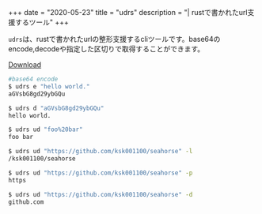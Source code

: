 +++
date = "2020-05-23"
title = "udrs"
description = "| rustで書かれたurl支援するツール"
+++

`udrs`は、rustで書かれたurlの整形支援するcliツールです。base64のencode,decodeや指定した区切りで取得することができます。

[Download](https://github.com/syui/udrs/releases)

```sh
#base64 encode
$ udrs e "hello world."
aGVsbG8gd29ybGQu

$ udrs d "aGVsbG8gd29ybGQu"
hello world.

$ udrs ud "foo%20bar"
foo bar

$ udrs ud "https://github.com/ksk001100/seahorse" -l
/ksk001100/seahorse

$ udrs ud "https://github.com/ksk001100/seahorse" -p
https

$ udrs ud "https://github.com/ksk001100/seahorse" -d
github.com
```

